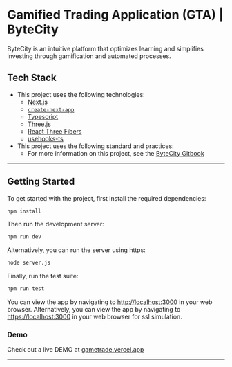 # Gamified Trading Application (GTA) | ByteCity
ByteCity is an intuitive platform that optimizes learning and simplifies investing through gamification and automated processes.



## Tech Stack
* This project uses the following technologies:
    * [Next.js](https://nextjs.org/)
    * [`create-next-app`](https://github.com/vercel/next.js/tree/canary/packages/create-next-app)
    * [Typescript](https://www.typescriptlang.org/)
    * [Three.js](https://threejs.org/)
    * [React Three Fibers](https://docs.pmnd.rs/react-three-fiber/getting-started/introduction)
    * [usehooks-ts](https://usehooks.com/)
* This project uses the following  standard and practices:
    * For more information on this project, see the [ByteCity Gitbook](https://tresd1.gitbook.io/bitcity/)

---

## Getting Started
To get started with the project, first install the required dependencies:
```bash
npm install
```


Then run the development server:
```bash
npm run dev
```
Alternatively, you can run the server using https:
```bash
node server.js
```


Finally, run the test suite:
```bash
npm run test
```
You can view the app by navigating to [http://localhost:3000](http://localhost:3000) in your web browser.
Alternatively, you can view the app by navigating to [https://localhost:3000](https://localhost:3000) in your web browser for ssl simulation.

### Demo
Check out a live DEMO at [gametrade.vercel.app](https://gametrade.vercel.app/)

---